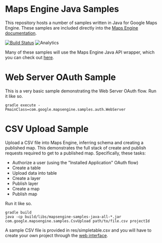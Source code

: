 Maps Engine Java Samples
========================

This repository hosts a number of samples written in Java for Google Maps Engine.  These
samples are included directly into the [Maps Engine documentation](https://developers.google.com/maps-engine/).

[![Build Status](https://api.travis-ci.org/googlemaps/mapsengine-samples.svg)](https://travis-ci.org/googlemaps/mapsengine-samples)
![Analytics](https://ga-beacon.appspot.com/UA-12846745-20/mapsengine-samples/java/readme?pixel)

Many of these samples will use the Maps Engine Java API wrapper, which you can check out [here](https://github.com/googlemaps/mapsengine-api-java-wrapper).

Web Server OAuth Sample
=======================

This is a very basic sample demonstrating the Web Server OAuth flow.  Run it like so.

    gradle execute -PmainClass=com.google.mapsengine.samples.auth.WebServer

CSV Upload Sample
=================

Upload a CSV file into Maps Engine, inferring schema and creating a published map. This demonstrates the full
stack of create and publish requests required to get to a published map. Specifically, these tasks:

 * Authorize a user (using the "Installed Application" OAuth flow)
 * Create a table
 * Upload data into table
 * Create a layer
 * Publish layer
 * Create a map
 * Publish map

Run it like so.

    gradle build
    java -cp build/libs/mapsengine-samples-java-all-*.jar com.google.mapsengine.samples.CsvUpload path/to/file.csv projectId
    
A sample CSV file is provided in res/simpletable.csv and you will have to create your own project through the
[web interface](https://mapsengine.google.com/admin/).
